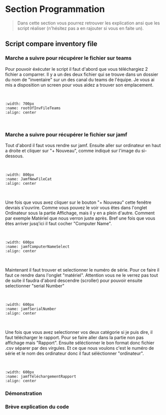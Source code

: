 <!--
Author:		    Joca Bolli
Date:		    01.06.2022
Description:	Information sur les différent script réaliser / démonstration.
-->


# Section Programmation

>Dans cette section vous pourrez retrouver les explication ansi que les script réaliser (n'hésitez pas a en rajouter si vous en faite un).
> 

## Script compare inventory file 

### Marche a suivre pour récupérer le fichier sur teams

Pour pouvoir éxécuter le script il faut d'abord que vous téléchargiez 2 fichier a comparrer. Il y a un des deux fichier qui se trouve dans un dossier du nom de "inventaire" sur un des canal du teams de l'équipe. Je vous ai mis a disposition un screen pour vous aidez a trouver son emplacement.

<br>

```{image} images/rootOfInvFileTeams.png
:width: 700px
:name: rootOfInvFileTeams
:align: center
```

<br>

### Marche a suivre pour récupérer le fichier sur jamf 

Tout d'abord il faut vous rendre sur jamf. Ensuite aller sur ordinateur en haut a droite et cliquer sur "+ Nouveau", comme indiqué sur l'image du si-dessous.

<br>

```{image} images/JamfNewFileCat.png
:width: 800px
:name: JamfNewFileCat
:align: center
```

<br>

Une fois que vous avez cliquer sur le bouton "+ Nouveau" cette fenêtre devrais s'ouvrire. Comme vous pouvez le voir vous êtes dans l'onglet Ordinateur sous la partie Affichage, mais il y en a plein d'autre. Comment par exemple Matériel que nous verron juste après. Bref une fois que vous êtes arriver jusq'ici il faut cocher "Computer Name".  

<br>

```{image} images/jamfComputerNameSelect.png
:width: 600px
:name: jamfComputerNameSelect
:align: center
```

<br>

Maintenant il faut trouver et selectionner le numéro de série. Pour ce faire il faut ce rendre dans l'onglet "matériel". Attention vous ne le verrez pas tout de suite il faudra d'abord descendre (scroller) pour pouvoir ensuite selectionner "serial Number"

<br>

```{image} images/jamfSerialNumber.png
:width: 600px
:name: jamfSerialNumber
:align: center
```

<br>

Une fois que vous avez selectionner vos deux catégorie si je puis dire, il faut télécharger le rapport. Pour se faire aller dans la partie non pas affichage mais "Rapport". Ensuite séléctionner le bon format donc fichier .csv séparer par des virgules. Et ce que nous voulons c'est le numéro de série et le nom des ordinateur donc il faut séléctionner "ordinateur".

<br>

```{image} images/jamfTéléchargementRapport.png
:width: 600px
:name: jamfTéléchargementRapport
:align: center
```

### Démonstration










































### Brève explication du code 